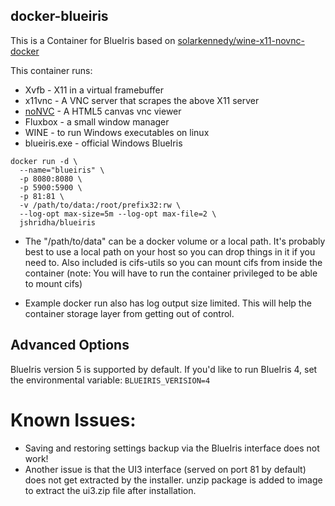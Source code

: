 ## docker-blueiris

This is a Container for BlueIris based on [solarkennedy/wine-x11-novnc-docker
](https://github.com/solarkennedy/wine-x11-novnc-docker)

This container runs:

* Xvfb - X11 in a virtual framebuffer
* x11vnc - A VNC server that scrapes the above X11 server
* [noNVC](https://kanaka.github.io/noVNC/) - A HTML5 canvas vnc viewer
* Fluxbox - a small window manager
* WINE - to run Windows executables on linux
* blueiris.exe - official Windows BlueIris

```
docker run -d \
  --name="blueiris" \
  -p 8080:8080 \
  -p 5900:5900 \
  -p 81:81 \
  -v /path/to/data:/root/prefix32:rw \
  --log-opt max-size=5m --log-opt max-file=2 \
  jshridha/blueiris
  ```

* The "/path/to/data" can be a docker volume or a local path.  It's probably best to use a local path on your host so you can drop things in it if you need to.  Also included is cifs-utils so you can mount cifs from inside the container (note:  You will have to run the container privileged to be able to mount cifs)

* Example docker run also has log output size limited.  This will help the container storage layer from getting out of control.

## Advanced Options

BlueIris version 5 is supported by default. If you'd like to run BlueIris 4, set the environmental variable:
```BLUEIRIS_VERISION=4```


# Known Issues:
* Saving and restoring settings backup via the BlueIris interface does not work!
* Another issue is that the UI3 interface (served on port 81 by default) does not get extracted by the installer.  unzip package is added to image to extract the ui3.zip file after installation.
